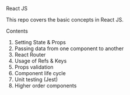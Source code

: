 React JS
   
   This repo covers the basic concepts in React JS.

Contents
   1. Setting State & Props
   2. Passing data from one component to another
   3. React Router
   4. Usage of Refs & Keys
   5. Props validation
   6. Component life cycle
   7. Unit testing (Jest)
   8. Higher order components
  
